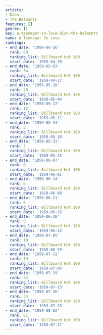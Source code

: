```yaml
---
artists:
- Dion
- The Belmonts
features: []
genres: []
key: a-teenager-in-love-dion-the-belmonts
name: A Teenager In Love
rankings:
- end_date: '1959-04-26'
  rank: 69
  ranking_list: Billboard Hot 100
  start_date: '1959-04-20'
- end_date: '1959-05-03'
  rank: 34
  ranking_list: Billboard Hot 100
  start_date: '1959-04-27'
- end_date: '1959-05-10'
  rank: 20
  ranking_list: Billboard Hot 100
  start_date: '1959-05-04'
- end_date: '1959-05-17'
  rank: 12
  ranking_list: Billboard Hot 100
  start_date: '1959-05-11'
- end_date: '1959-05-24'
  rank: 5
  ranking_list: Billboard Hot 100
  start_date: '1959-05-18'
- end_date: '1959-05-31'
  rank: 7
  ranking_list: Billboard Hot 100
  start_date: '1959-05-25'
- end_date: '1959-06-07'
  rank: 6
  ranking_list: Billboard Hot 100
  start_date: '1959-06-01'
- end_date: '1959-06-14'
  rank: 6
  ranking_list: Billboard Hot 100
  start_date: '1959-06-08'
- end_date: '1959-06-21'
  rank: 6
  ranking_list: Billboard Hot 100
  start_date: '1959-06-15'
- end_date: '1959-06-28'
  rank: 8
  ranking_list: Billboard Hot 100
  start_date: '1959-06-22'
- end_date: '1959-07-05'
  rank: 10
  ranking_list: Billboard Hot 100
  start_date: '1959-06-29'
- end_date: '1959-07-12'
  rank: 19
  ranking_list: Billboard Hot 100
  start_date: '1959-07-06'
- end_date: '1959-07-19'
  rank: 33
  ranking_list: Billboard Hot 100
  start_date: '1959-07-13'
- end_date: '1959-07-26'
  rank: 34
  ranking_list: Billboard Hot 100
  start_date: '1959-07-20'
- end_date: '1959-08-02'
  rank: 61
  ranking_list: Billboard Hot 100
  start_date: '1959-07-27'
---
```


